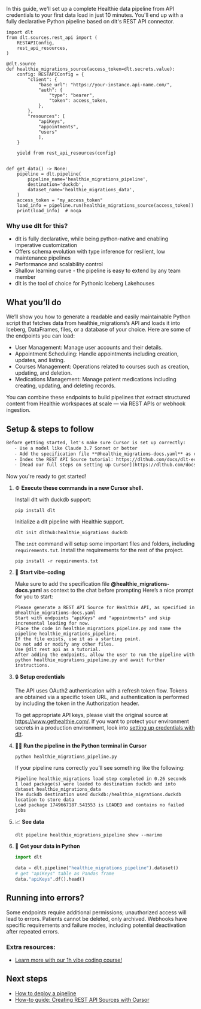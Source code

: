 In this guide, we'll set up a complete Healthie data pipeline from API credentials to your first data load in just 10 minutes. You'll end up with a fully declarative Python pipeline based on dlt's REST API connector.

```python-outcome
import dlt
from dlt.sources.rest_api import (
    RESTAPIConfig,
    rest_api_resources,
)

@dlt.source
def healthie_migrations_source(access_token=dlt.secrets.value):
    config: RESTAPIConfig = {
        "client": {
            "base_url": "https://your-instance.api-name.com/",
            "auth": {
                "type": "bearer",
                "token": access_token,
            },
        },
        "resources": [
            "apiKeys",
            "appointments",
            "users"
            ],
    }

    yield from rest_api_resources(config)


def get_data() -> None:
    pipeline = dlt.pipeline(
        pipeline_name='healthie_migrations_pipeline',
        destination='duckdb',
        dataset_name='healthie_migrations_data', 
    )
    access_token = "my_access_token"
    load_info = pipeline.run(healthie_migrations_source(access_token))
    print(load_info)  # noqa
```

### Why use dlt for this?

- dlt is fully declarative, while being python-native and enabling imperative customization
- Offers schema evolution with type inference for resilient, low maintenance pipelines
- Performance and scalability control
- Shallow learning curve - the pipeline is easy to extend by any team member
- dlt is the tool of choice for Pythonic Iceberg Lakehouses

## What you’ll do

We’ll show you how to generate a readable and easily maintainable Python script that fetches data from healthie_migrations’s API and loads it into Iceberg, DataFrames, files, or a database of your choice. Here are some of the endpoints you can load:

- User Management: Manage user accounts and their details.
- Appointment Scheduling: Handle appointments including creation, updates, and listing.
- Courses Management: Operations related to courses such as creation, updating, and deletion.
- Medications Management: Manage patient medications including creating, updating, and deleting records.

You can combine these endpoints to build pipelines that extract structured content from Healthie workspaces at scale — via REST APIs or webhook ingestion.

## Setup & steps to follow

```default
Before getting started, let's make sure Cursor is set up correctly:
   - Use a model like Claude 3.7 Sonnet or better
   - Add the specification file **@healthie_migrations-docs.yaml** as context
   - Index the REST API Source tutorial: https://dlthub.com/docs/dlt-ecosystem/verified-sources/rest_api/ and add it to context as **@dlt rest api**
   - [Read our full steps on setting up Cursor](https://dlthub.com/docs/dlt-ecosystem/llm-tooling/cursor-restapi#23-configuring-cursor-with-documentation)
```

Now you're ready to get started! 

1. ⚙️ **Execute these commands in a new Cursor shell.**
    
    Install dlt with duckdb support:
    ```shell
    pip install dlt
    ```

    Initialize a dlt pipeline with Healthie support.
    ```shell
    dlt init dlthub:healthie_migrations duckdb
    ```

    The `init` command will setup some important files and folders, including `requirements.txt`. Install the requirements for the rest of the project.
    ```shell
    pip install -r requirements.txt
    ```
    
2. 🤠 **Start vibe-coding**
    
    Make sure to add the specification file **@healthie_migrations-docs.yaml** as context to the chat before prompting
    Here’s a nice prompt for you to start: 
    
    ```prompt
    Please generate a REST API Source for Healthie API, as specified in @healthie_migrations-docs.yaml 
    Start with endpoints "apiKeys" and "appointments" and skip incremental loading for now. 
    Place the code in healthie_migrations_pipeline.py and name the pipeline healthie_migrations_pipeline. 
    If the file exists, use it as a starting point. 
    Do not add or modify any other files. 
    Use @dlt rest api as a tutorial. 
    After adding the endpoints, allow the user to run the pipeline with python healthie_migrations_pipeline.py and await further instructions.
    ```

    
3. 🔒 **Setup credentials** 
    
    The API uses OAuth2 authentication with a refresh token flow. Tokens are obtained via a specific token URL, and authentication is performed by including the token in the Authorization header.
    
    To get appropriate API keys, please visit the original source at https://www.gethealthie.com/.
    If you want to protect your environment secrets in a production environment, look into [setting up credentials with dlt](https://dlthub.com/docs/walkthroughs/add_credentials).
    
4. 🏃‍♀️ **Run the pipeline in the Python terminal in Cursor**
    
    ```shell
    python healthie_migrations_pipeline.py
    ```
    
    If your pipeline runs correctly you’ll see something like the following:
    
    ```shell
    Pipeline healthie_migrations load step completed in 0.26 seconds
    1 load package(s) were loaded to destination duckdb and into dataset healthie_migrations_data
    The duckdb destination used duckdb:/healthie_migrations.duckdb location to store data
    Load package 1749667187.541553 is LOADED and contains no failed jobs
    ```
    
5. 📈 **See data**
    
    ```shell
    dlt pipeline healthie_migrations_pipeline show --marimo
    ```
    
6. 🐍 **Get your data in Python**
    
    ```python
    import dlt

   data = dlt.pipeline("healthie_migrations_pipeline").dataset()
   # get "apiKeys" table as Pandas frame
   data."apiKeys".df().head()
    ```

## Running into errors?

Some endpoints require additional permissions; unauthorized access will lead to errors. Patients cannot be deleted, only archived. Webhooks have specific requirements and failure modes, including potential deactivation after repeated errors.

### Extra resources:

- [Learn more with our 1h vibe coding course!](https://www.youtube.com/watch?v=GGid70rnJuM)

## Next steps

- [How to deploy a pipeline](https://dlthub.com/docs/walkthroughs/deploy-a-pipeline)
- [How-to guide: Creating REST API Sources with Cursor](https://dlthub.com/docs/dlt-ecosystem/llm-tooling/cursor-restapi)